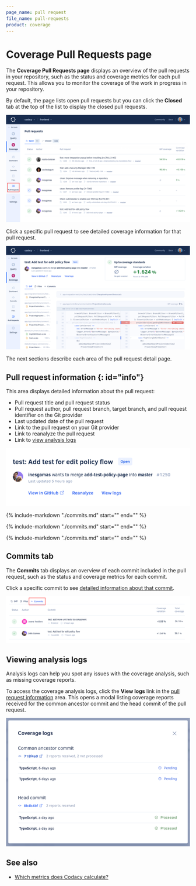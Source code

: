 ```yaml
---
page_name: pull request
file_name: pull-requests
product: coverage
---
```


# Coverage Pull Requests page

The **Coverage Pull Requests page** displays an overview of the pull requests in your repository, such as the status and coverage metrics for each pull request. This allows you to monitor the coverage of the work in progress in your repository.

By default, the page lists open pull requests but you can click the **Closed** tab at the top of the list to display the closed pull requests.

![Pull Requests page](images/pull-requests.png)

Click a specific pull request to see detailed coverage information for that pull request.

![Pull request detail](images/pull-requests-detail.png)

The next sections describe each area of the pull request detail page.

## Pull request information {: id="info"}

This area displays detailed information about the pull request:

-   Pull request title and pull request status
-   Pull request author, pull request branch, target branch, and pull request identifier on the Git provider
-   Last updated date of the pull request
-   Link to the pull request on your Git provider
-   Link to reanalyze the pull request
-   Link to [view analysis logs](#viewing-analysis-logs)

![Pull request information](images/pull-requests-detail-information.png)

{%
    include-markdown "./commits.md"
    start="<!--coverage-overview-start-->"
    end="<!--coverage-overview-end-->"
%}

{%
    include-markdown "./commits.md"
    start="<!--tab-diff-start-->"
    end="<!--tab-diff-end-->"
%}

{%
    include-markdown "./commits.md"
    start="<!--tab-files-start-->"
    end="<!--tab-files-end-->"
%}

## Commits tab

The **Commits** tab displays an overview of each commit included in the pull request, such as the status and coverage metrics for each commit.

Click a specific commit to see [detailed information about that commit](commits.md#info).

![Commits tab](images/pull-requests-tab-commits.png)

## Viewing analysis logs

Analysis logs can help you spot any issues with the coverage analysis, such as missing coverage reports.

To access the coverage analysis logs, click the **View logs** link in the [pull request information](#info) area. This opens a modal listing coverage reports received for the common ancestor commit and the head commit of the pull request.

![View logs modal](images/pull-requests-coverage-view-logs-modal.png)

## See also

-   [Which metrics does Codacy calculate?](../faq/code-analysis/which-metrics-does-codacy-calculate.md)

